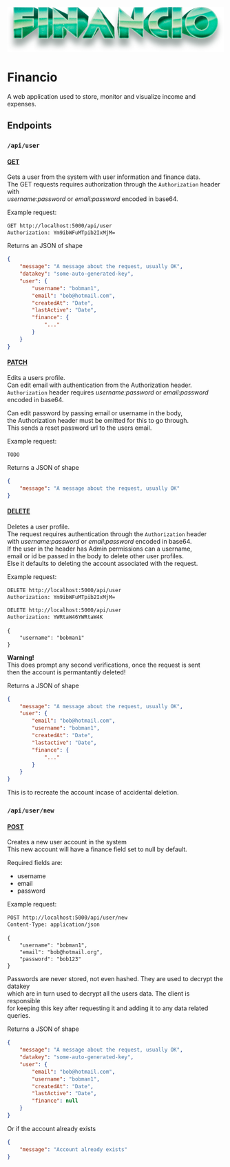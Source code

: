 ![financio logo](financio.png)

# Financio
A web application used to store, monitor and visualize income and expenses.  


## Endpoints

### `/api/user`

#### <u>__GET__</u>
Gets a user from the system with user information and finance data.\
The GET requests requires authorization through the `Authorization` header with\
*username:password* or  *email:password* encoded in base64.


Example request:
```http
GET http://localhost:5000/api/user 
Authorization: Ym9ibWFuMTpib2IxMjM=
```


Returns an JSON of shape 
```json
{
    "message": "A message about the request, usually OK",
    "datakey": "some-auto-generated-key",
    "user": {
        "username": "bobman1",
        "email": "bob@hotmail.com",
        "createdAt": "Date",
        "lastActive": "Date",
        "finance": {
            "..."
        } 
    }
}
```



#### <u>__PATCH__</u>
Edits a users profile.\
Can edit email with authentication from the Authorization header.\
`Authorization` header requires *username:password* or *email:password* encoded in base64.

Can edit password by passing email or username in the body,\
the Authorization header must be omitted for this to go through.\
This sends a reset password url to the users email.


Example request:
```http
TODO
```


Returns a JSON of shape
```json
{
    "message": "A message about the request, usually OK"
}
```



#### <u>__DELETE__</u>
Deletes a user profile.\
The request requires authentication through the `Authorization` header\
with *username:password* or *email:password* encoded in base64.\
If the user in the header has Admin permissions can a username,\
email or id be passed in the body to delete other user profiles.\
Else it defaults to deleting the account associated with the request.


Example request:
```http
DELETE http://localhost:5000/api/user 
Authorization: Ym9ibWFuMTpib2IxMjM=
```

```http
DELETE http://localhost:5000/api/user 
Authorization: YWRtaW46YWRtaW4K

{
    "username": "bobman1"
}
```

**Warning!**\
This does prompt any second verifications, once the request is sent\
then the account is permantantly deleted!


Returns a JSON of shape
```json
{
    "message": "A message about the request, usually OK",
    "user": {
        "email": "bob@hotmail.com",
        "username": "bobman1",
        "createdAt": "Date",
        "lastactive": "Date",
        "finance": {
            "..."
        }
    }
}
```
This is to recreate the account incase of accidental deletion.  



### `/api/user/new`
#### <u>__POST__</u>
Creates a new user account in the system\
This new account will have a finance field set to null by default.

Required fields are:  
* username
* email
* password


Example request:
```http
POST http://localhost:5000/api/user/new 
Content-Type: application/json

{
    "username": "bobman1", 
    "email": "bob@hotmail.org", 
    "password": "bob123"
}
```


Passwords are never stored, not even hashed.  They are used to decrypt the datakey\
which are in turn used to decrypt all the users data.  The client is responsible\
for keeping this key after requesting it and adding it to any data related queries.


Returns a JSON of shape
```json
{
    "message": "A message about the request, usually OK",
    "datakey": "some-auto-generated-key",
    "user": {
        "email": "bob@hotmail.com",
        "username": "bobman1",
        "createdAt": "Date",
        "lastActive": "Date",
        "finance": null
    }
}
```
Or if the account already exists
```json
{
    "message": "Account already exists"
}
```

